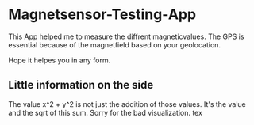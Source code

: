 # Magnetsensor-Testing-App

This App helped me to measure the diffrent magneticvalues. The GPS is essential
because of the magnetfield based on your geolocation.

Hope it helpes you in any form.

## Little information on the side

The value x^2 + y^2 is not just the addition of those values. It's the value and
the sqrt of this sum. Sorry for the bad visualization.
tex
